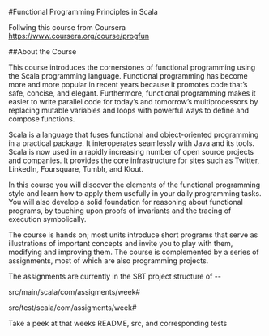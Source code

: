 #Functional Programming Principles in Scala

Follwing this course from Coursera
https://www.coursera.org/course/progfun

##About the Course

This course introduces the cornerstones of functional programming using the Scala programming language. Functional programming has become more and more popular in recent years because it promotes code that’s safe, concise, and elegant. Furthermore, functional programming makes it easier to write parallel code for today’s and tomorrow’s multiprocessors by replacing mutable variables and loops with powerful ways to define and compose functions.

Scala is a language that fuses functional and object-oriented programming in a practical package. It interoperates seamlessly with Java and its tools. Scala is now used in a rapidly increasing number of open source projects and companies. It provides the core infrastructure for sites such as Twitter, LinkedIn, Foursquare, Tumblr, and Klout.

In this course you will discover the elements of the functional programming style and learn how to apply them usefully in your daily programming tasks. You will also develop a solid foundation for reasoning about functional programs, by touching upon proofs of invariants and the tracing of execution symbolically.

The course is hands on; most units introduce short programs that serve as illustrations of important concepts and invite you to play with them, modifying and improving them. The course is complemented by a series of assignments, most of which are also programming projects.

The assignments are currently in the SBT project structure of --

src/main/scala/com/assigments/week# 

src/test/scala/com/assigments/week#

Take a peek at that weeks README, src, and corresponding tests
